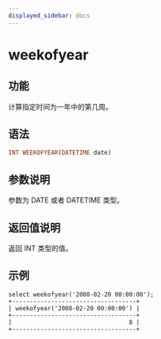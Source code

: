 ```yaml
---
displayed_sidebar: docs
---
```


# weekofyear

## 功能

计算指定时间为一年中的第几周。

## 语法

```Haskell
INT WEEKOFYEAR(DATETIME date)
```

## 参数说明

参数为 DATE 或者 DATETIME 类型。

## 返回值说明

 返回 INT 类型的值。

## 示例

```Plain Text
select weekofyear('2008-02-20 00:00:00');
+-----------------------------------+
| weekofyear('2008-02-20 00:00:00') |
+-----------------------------------+
|                                 8 |
+-----------------------------------+
```
